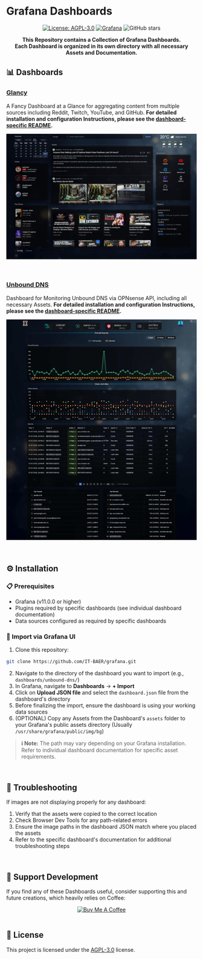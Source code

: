 # Grafana Dashboards

<div align="center">

[![License: AGPL-3.0](https://img.shields.io/badge/License-AGPL%20v3-blue.svg)](https://www.gnu.org/licenses/agpl-3.0)
[![Grafana](https://img.shields.io/badge/Grafana-Dashboards-orange.svg)](https://grafana.com/)
![GitHub stars](https://img.shields.io/github/stars/it-baer/grafana?style=social)

**This Repository contains a Collection of Grafana Dashboards.
<br>
Each Dashboard is organized in its own directory with all necessary Assets and Documentation.**
</div>

## 📊 Dashboards

### [Glancy](dashboards/glancy/)
A Fancy Dashboard at a Glance for aggregating content from multiple sources including Reddit, Twitch, YouTube, and GitHub.
**For detailed installation and configuration Instructions, please see the [dashboard-specific README](dashboards/glancy/README.md).**

![Dashboard-Glancy](screenshots/glancy-dashboard.jpeg)

<br>

### [Unbound DNS](dashboards/unbound-dns/)
Dashboard for Monitoring Unbound DNS via OPNsense API, including all necessary Assets. 
**For detailed installation and configuration Instructions, please see the [dashboard-specific README](dashboards/unbound-dns/README.md).**

![Dashboard-Unbound-DNS](screenshots/unbound-dns.jpeg)

<br>

## ⚙️ Installation

### 📋 Prerequisites

- Grafana (v11.0.0 or higher)
- Plugins required by specific dashboards (see individual dashboard documentation)
- Data sources configured as required by specific dashboards

### 🔽 Import via Grafana UI

1. Clone this repository:

```bash
git clone https://github.com/IT-BAER/grafana.git
```

2. Navigate to the directory of the dashboard you want to import (e.g., `dashboards/unbound-dns/`)
3. In Grafana, navigate to **Dashboards** → **+ Import**
4. Click on **Upload JSON file** and select the `dashboard.json` file from the dashboard's directory
5. Before finalizing the import, ensure the dashboard is using your working data sources
6. (OPTIONAL) Copy any Assets from the Dashboard's `assets` folder to your Grafana's public assets directory (Usually ```/usr/share/grafana/public/img/bg```)

> **ℹ️ Note:** The path may vary depending on your Grafana installation. Refer to individual dashboard documentation for specific asset requirements.

<br>

## 🚨 Troubleshooting

If images are not displaying properly for any dashboard:

1. Verify that the assets were copied to the correct location
2. Check Browser Dev Tools for any path-related errors
3. Ensure the image paths in the dashboard JSON match where you placed the assets
4. Refer to the specific dashboard's documentation for additional troubleshooting steps

<br>

## 💜 Support Development

If you find any of these Dashboards useful, consider supporting this and future creations, which heavily relies on Coffee:

<div align="center">
<a href="https://www.buymeacoffee.com/itbaer" target="_blank"><img src="https://github.com/user-attachments/assets/64107f03-ba5b-473e-b8ad-f3696fe06002" alt="Buy Me A Coffee" style="height: 60px !important;max-width: 217px !important;" ></a>
</div>

<br>

## 📄 License

This project is licensed under the [AGPL-3.0](LICENSE) license.
